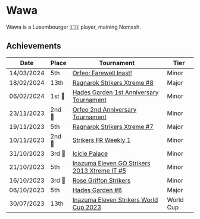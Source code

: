 # Wawa

Wawa is a Luxembourger :luxembourg: player, maining Nomash.

## Achievements

|Date|Place|Tournament|Tier|
|-|-|-|-|
| 14/03/2024 | 5th |[Orfeo: Farewell Inast!](../../tournaments/orfeo/orfeofarewell.md) | Minor |
| 18/02/2024 | 13th |[Ragnarok Strikers Xtreme #8](../../tournaments/ragna/ragnax8.md) | Major |
| 06/02/2024 |1st :1st_place_medal:| [Hades Garden 1st Anniversary Tournament](../../tournaments/hg/hganni.md) | Minor |
| 23/11/2023 |2nd :2nd_place_medal:|[Orfeo 2nd Anniversary Tournament](../../tournaments/orfeo/orfeoanni.md) | Minor |
| 19/11/2023 | 5th | [Ragnarok Strikers Xtreme #7](../../tournaments/ragna/ragnax7.md) | Major |
| 10/11/2023 |2nd :2nd_place_medal:| [Strikers FR Weekly 1](../../tournaments/weeklies/weekly1.md) | Minor |
| 31/10/2023 |3rd :3rd_place_medal:| [Icicle Palace](../../tournaments/misc/icicle.md) | Minor |
| 21/10/2023 | 5th | [Inazuma Eleven GO Strikers 2013 Xtreme IT #5](../../tournaments/italia/it5.md) | Minor |
| 16/10/2023 |3rd :3rd_place_medal: |[Rose Griffon Strikers](../../tournaments/misc/rosegriffon.md) | Minor |
| 06/10/2023 | 5th | [Hades Garden #6](../../tournaments/hg/hg6.md) | Major |
| 30/07/2023 | 13th | [Inazuma Eleven Strikers World Cup 2023](../../tournaments/worldcup23.md) | World Cup |
